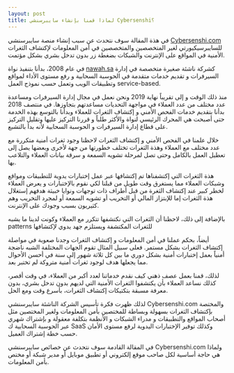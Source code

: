 ```yaml
---
layout: post
title: لماذا قمنا بإنشاء سايبرسنشي Cybersenshi؟
---
```


في هذة المقالة سوف نتحدث عن سبب إنشاء منصة سايبرسنشي [Cybersenshi.com](https://www.cybersenshi.com)
للسايبرسيكيورتي  لغير المتخصصين والمتخصصين في أمن المعلومات لإكتشاف الثغرات الأمنية في المواقع على الإنترنت والشبكات بضغطة زر 
بدون تدخل بشري بشكل مؤتمت. 


في عام 2008، بدأنا بتنفيذ نواة [nawah.sa](https://www.nawah.sa) كشركة ناشئة صغيرة متخصصة في إدارة السيرفرات و تقديم خدمات متقدمة في الحوسبة السحابية و رفع مستوى الأداء لمواقع وتطبيقات الويب وتعمل حسب نموذج العمل service-based.

منذ ذلك الوقت و إلى تقريباً نهاية 2019 ونحن نعمل في مجال إدارة السيرفرات ومساعدة عدد مختلف من عدد العملاء في مواجهة التحديات مساعدتهم بتجاوزها.
في منتصف 2018 بدأنا بتقديم خدمات الفحص الأمني و إكتشاف الثغرات للعملاء  وبدأنا بالتوسع بهذه الخدمة حتى أصبحت هي المحرك الرئيسي لنواة والأكثر طلباً و قررنا التركيز عليها وتقليل التركيز على قطاع إدارة السيرفرات و الحوسبة السحابية لأنه بدأ بالتشبع.

خلال علمنا في الفحص الأمني و إكتشاف الثغرات لاحظنا وجود ثغرات أمنية متكررة مع عدد مختلف مع العملاء وهذة الثغرات تختلف خطورتها من جهة لأخرى وبعضها يصل إلى تعطيل العمل بالكامل وحتى تصل لمرحلة تشويه السمعة و سرقة بيانات العملاء والتلاعب بها.

هذة الثغرات التي إكتشفناها تم إكتشافها عبر عمل إختبارات يدوية للتطبيقات ومواقع وشبكات العملاء مما يستغرق وقت طويل من قبلنا لكي نقوم بالإختبارات و يعرض العملاء لخطر كبير عند إكتشاف الثغرة من قبل أطراف ذات توجهات ونوايا خبيثة هدفهم إستغلال هذة الثغرات إما للإبتزاز المالي أو التخريب أو تشويه السمعة أو لمجرد التخريب وهم كثيريون بسبب وجودك على الإنترنت.

بالإضافة إلى ذلك، لاحظنا أن الثغرات التي نكتشفها تتكرر مع العملاء وكونت لدينا ما يشبه patterns للثغرات المكتشفة ويستلزم جهد يدوي لإكتشافها

أيضاً، بحكم عملنا في أمن المعلومات و إكتشاف الثغرات وجدنا صعوبة في مواصلة إكتشاف الثغرات بشكل مستمر. فعلى سبيل المثال تقوم الجهات المختلفة الشبه ناضجة أمنياً بعمل إختبارات أمنية بشكل دوري ما بين كل ثلاثة شهور إلى سنة في أحسن الأحوال مما يجعلها هدف لوجود ثغرات أمنية متروكة لم تختبر بعد.

لذلك، قمنا بعمل عصف ذهني كيف نقدم خدماتنا لعدد أكبر من العملاء، في وقت أقصر، كذلك نساعد العملاء بأن يكتشفوا الثغرات الأمنية التي لديهم بدون تدخل بشري، بدون معرفة مسبقة بتكتيكات إكتشاف الثغرات، بأسرع وقت ومع الحل.

لذلك ظهرت فكرة تأسيس الشركة الناشئة سايبرسنشي Cybersenshi.com والمختصة بإكتشاف الثغرات بسهولة وبساطة للمختصين بأمن المعلومات ولغير المختصين مثل أصحاب المواقع والتطبيقات و مدراء الشبكات و الأنظمة بتكلفة معقولة و بإشتراك شهري عبر الحوسبة السحابية ك SaaS وكذلك توفير الإختبارات اليدوية لرفع مستوى الأمان حسب خطة إشتراك العميل.

في المقالة القادمة سوف نتحدث عن خصائص سايبرسنشي Cybersenshi.com ولماذا هي حاجة أساسية لكل صاحب موقع إلكتروني أو تطبيق موبايل أو مدير شبكة أو مختص بأمن المعلومات.

